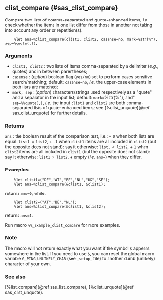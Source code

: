 ## clist_compare {#sas_clist_compare}
Compare two lists of comma-separated and quote-enhanced items, _i.e_ check whether the items 
in one list differ from those in another not taking into account any order or repetition(s).
	
~~~sas
	%let ans=%clist_compare(clist1, clist2, casense=no, mark=%str(%"), sep=%quote(,));
~~~

### Arguments
* `clist1, clist2` : two lists of items comma-separated by a delimiter (_e.g._, quotes) and in 
	between parentheses;
* `casense` : (_option_) boolean flag (`yes/no`) set to perform cases sensitive search/matching; default:
	`casense=no`, _i.e._ the upper-case elements in both lists are matched;
* `mark, sep` : (_option_) characters/strings used respectively as a "quote" and a separator in 
	the input list; default: `mark=`%str(%"), and" `sep=%%quote(,)`, _i.e._ the input `clist1` and
	`clist2` are both comma-separated lists of quote-enhanced items; see [%clist_unquote](@ref sas_clist_unquote) 
	for further details.
 
### Returns
`ans` : the boolean result of the comparison test, i.e.:
		+ `0` when both lists are equal: `list1 = list2`,
		+ `-1` when `clist1` items are all included in `clist2` (but the opposite does not stand):
			say it otherwise: `list1 < list2`,
		+ `1` when `clist2` items are all included in `clist1` (but the opposite does not stand):
			say it otherwise: `list1 > list2`,
		+ empty (_i.e._ `ans=`) when they differ.

### Examples

~~~sas
	%let clist1=("DE","AT","BE","NL","UK","SE");
	%let ans=%clist_compare(&clist1, &clist1);
~~~
returns `ans=0`, while:

~~~sas
	%let clist2=("AT","BE","NL");
	%let ans=%clist_compare(&clist1, &clist2);
~~~	
returns `ans=1`.

Run macro `%%_example_clist_compare` for more examples.

### Note
The macro will not return exactly what you want if the symbol `$` appears somewhere in the list. If you need to
use `$`, you can reset the global macro variable `G_PING_UNLIKELY_CHAR` (see `_setup_` file) to another dumb 
(unlikely) character of your own.

### See also
[%list_compare](@ref sas_list_compare), [%clist_unquote](@ref sas_clist_unquote).
